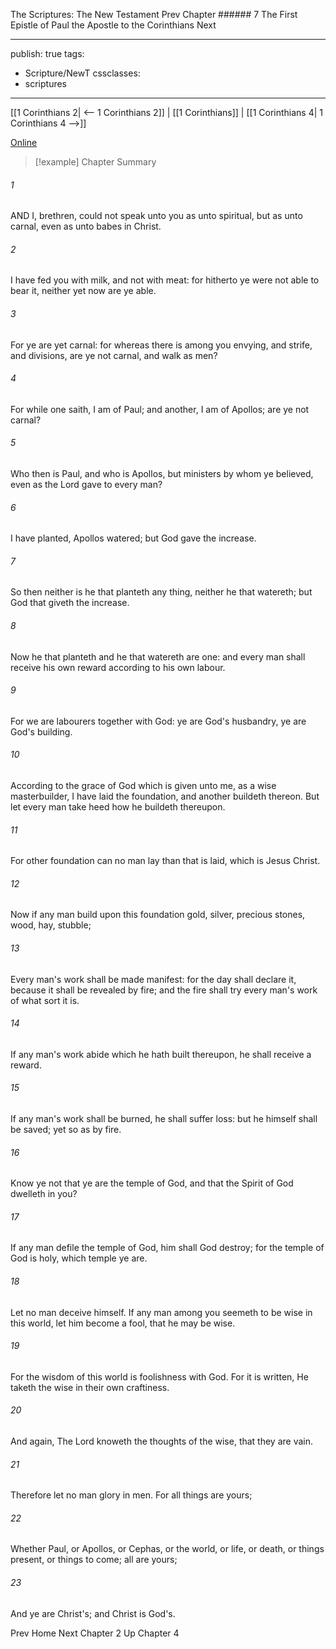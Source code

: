 The Scriptures: The New Testament
Prev
Chapter ###### 7
The First Epistle of Paul the Apostle to the Corinthians
Next

---
publish: true
tags:
  - Scripture/NewT
cssclasses:
  - scriptures
---
[[1 Corinthians 2| <-- 1 Corinthians 2]] | [[1 Corinthians]] | [[1 Corinthians 4| 1 Corinthians 4 -->]]

[Online](https://churchofjesuschrist.org/study/scriptures/nt/1-cor/3?lang=eng)

>[!example] Chapter Summary
>
###### 1
AND I, brethren, could not speak unto you as unto spiritual, but as unto carnal, even as unto babes in Christ.
###### 2
I have fed you with milk, and not with meat: for hitherto ye were not able to bear it, neither yet now are ye able.
###### 3
For ye are yet carnal: for whereas there is among you envying, and strife, and divisions, are ye not carnal, and walk as men?
###### 4
For while one saith, I am of Paul; and another, I am of Apollos; are ye not carnal?
###### 5
Who then is Paul, and who is Apollos, but ministers by whom ye believed, even as the Lord gave to every man?
###### 6
I have planted, Apollos watered; but God gave the increase.
###### 7
So then neither is he that planteth any thing, neither he that watereth; but God that giveth the increase.
###### 8
Now he that planteth and he that watereth are one: and every man shall receive his own reward according to his own labour.
###### 9
For we are labourers together with God: ye are God's husbandry, ye are God's building.
###### 10
According to the grace of God which is given unto me, as a wise masterbuilder, I have laid the foundation, and another buildeth thereon. But let every man take heed how he buildeth thereupon.
###### 11
For other foundation can no man lay than that is laid, which is Jesus Christ.
###### 12
Now if any man build upon this foundation gold, silver, precious stones, wood, hay, stubble;
###### 13
Every man's work shall be made manifest: for the day shall declare it, because it shall be revealed by fire; and the fire shall try every man's work of what sort it is.
###### 14
If any man's work abide which he hath built thereupon, he shall receive a reward.
###### 15
If any man's work shall be burned, he shall suffer loss: but he himself shall be saved; yet so as by fire.
###### 16
Know ye not that ye are the temple of God, and that the Spirit of God dwelleth in you?
###### 17
If any man defile the temple of God, him shall God destroy; for the temple of God is holy, which temple ye are.
###### 18
Let no man deceive himself. If any man among you seemeth to be wise in this world, let him become a fool, that he may be wise.
###### 19
For the wisdom of this world is foolishness with God. For it is written, He taketh the wise in their own craftiness.
###### 20
And again, The Lord knoweth the thoughts of the wise, that they are vain.
###### 21
Therefore let no man glory in men. For all things are yours;
###### 22
Whether Paul, or Apollos, or Cephas, or the world, or life, or death, or things present, or things to come; all are yours;
###### 23
And ye are Christ's; and Christ is God's.

Prev
Home
Next
Chapter 2
Up
Chapter 4



